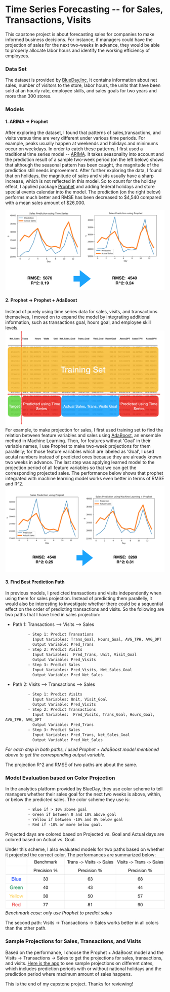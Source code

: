 # Time Series Forecasting -- for Sales, Transactions, Visits

This capstone project is about forecasting sales for companies to make informed business decisions. For instance, if managers could have the projection of sales for the next two-weeks in advance, they would be able to properly allocate labor hours and identify the working efficiency of employees.


### Data Set

The dataset is provided by [BlueDay,Inc.](https://www.blueday.com)
It contains information about net sales, number of visitors to the store, labor hours, the units that have been sold at an hourly rate, employee skills, and sales goals for two years and more than 300 stores.

### Models 

#### 1. ARIMA -> Prophet
After exploring the dataset, I found that patterns of sales,transactions, and visits versus time are very different under various time periods. For example, peaks usually happen at weekends and holidays and minimums occur on weekdays. In order to catch these patterns, I first used a traditional time series model -- [ARIMA](https://en.wikipedia.org/wiki/Autoregressive_integrated_moving_average). It takes seasonality into account and the prediction result of a sample two-week period (on the left below) shows that although the seasonal pattern has been caught, the magnitude of the prediction still needs improvement. After further exploring the data, I found that on holidays, the magnitude of sales and visits usually have a sharp increase, which is not reflected in this model. So to count for the holiday effect, I applied package [Prophet](https://facebook.github.io/prophet/) and adding federal holidays and store special events calendar into the model. The prediction (on the right below) performs much better and RMSE has been decreased to $4,540 compared with a mean sales amount of $26,000.

![](./ts_ppt.png)

#### 2. Prophet -> Prophet + AdaBoost
Instead of purely using time series data for sales, visits, and transactions themselves, I moved on to expand the model by integrating additional information, such as transactions goal, hours goal, and employee skill levels. 
![](./exp_data.png)
For example, to make projection for sales, I first used training set to find the relation between feature variables and sales using [AdaBoost](https://en.wikipedia.org/wiki/AdaBoost), an ensemble method in Machine Learning. Then, for features without 'Goal' in their variable names, I use Prophet to make two-week projections for them parallelly; for those feature variables which are labeled as 'Goal', I used acutal numbers instead of predicted ones because they are already known two weeks in advance. The last step was applying learned model to the projection period of all feature variables so that we can get the corresponding projected sales. The performance below shows that prophet integrated with machine learning model works even better in terms of RMSE and R^2. 
![](./ppt_ml.png)

#### 3. Find Best Prediction Path
In previous models, I predicted transactions and visits independently when using them for sales projection. Instead of predicting them parallelly, it would also be interesting to investigate whether there could be a sequential effect on the order of predicting transactions and visits. So the following are two paths that I have tried in sales projection:
- Path 1: Transactions —> Visits —> Sales

```
          - Step 1: Predict Transations
            Input Variables: Trans_Goal, Hours_Goal, AVG_TPH, AVG_DPT
            Output Variable: Pred_Trans
          - Step 2: Predict Visits
            Input Variables:  Pred_Trans, Unit, Visit_Goal
            Output Variable: Pred_Visits
          - Step 3: Predict Sales
            Input Variables: Pred_Visits, Net_Sales_Goal
            Output Variable: Pred_Net_Sales
```

- Path 2: Visits —> Transactions —> Sales

```                 
          - Step 1: Predict Visits
            Input Variables: Unit, Visit_Goal
            Output Variable: Pred_Visits
          - Step 2: Predict Transactions
            Input Variables:  Pred_Visits, Trans_Goal, Hours_Goal, AVG_TPH, AVG_DPT
            Output Variable: Pred_Trans
          - Step 3: Predict Sales
            Input Variables: Pred_Trans, Net_Sales_Goal
            Output Variable: Pred_Net_Sales

```
_For each step in both paths, I used Prophet + AdaBoost model mentioned above to get the corresponding output variable._

The projection R^2 and RMSE of two paths are about the same. 

### Model Evaluation based on Color Projection
In the analytics platform provided by BlueDay, they use color scheme to tell managers whether their sales goal for the next two weeks is above, within, or below the predicted sales. The color scheme they use is: 

```
          - Blue if > 10% above goal
          - Green if between 0 and 10% above goal
          - Yellow if between -10% and 0% below goal 
          - Red if -10% or more below goal.
```

Projected days are colored based on Projected vs. Goal and Actual days are colored based on Actual vs. Goal. 

Under this scheme, I also evaluated models for two paths based on whether it projected the correct color.
The performances are summarized below:
![](./color_scheme.png)
_Benchmark case: only use Prophet to predict sales_

The second path: Visits -> Transactions -> Sales works better in all colors than the other path.

### Sample Projections for Sales, Transactions, and Visits
Based on the performance, I choose the Prophet + AdaBoost model and the Visits -> Transactions -> Sales to get the projections for sales, transactions, and visits.
[Here is the app](http://time-series-sample-projections.herokuapp.com/) to see sample projections on different dates, which includes prediction periods with or without national holidays and the prediction period where maximum amount of sales happens.

This is the end of my capstone project. Thanks for reviewing!

